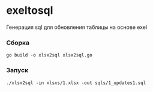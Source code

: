 # exeltosql
Генерация sql для обновления таблицы на основе exel

### Сборка
    go build -o xlsx2sql xlsx2sql.go 

### Запуск
    ./xlsx2sql -in xlsxs/1.xlsx -out sqls/1_updates1.sql 
